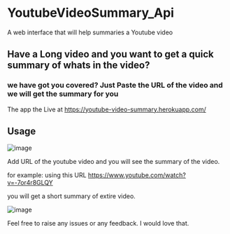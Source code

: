 # YoutubeVideoSummary_Api
A web interface that will help summaries a Youtube video

## Have a Long video and you want to get a quick summary of whats in the video?
### we have got you covered? Just Paste the URL of the video and we will get the summary for you

The app the Live at https://youtube-video-summary.herokuapp.com/

## Usage
![image](https://user-images.githubusercontent.com/55235435/132866771-29b3fc39-0798-4d53-80f0-ec6afc35c0d2.png)

Add URL of the youtube video and you will see the summary of the video.

for example: using this URL  https://www.youtube.com/watch?v=-7or4r8GLQY

you will get a short summary of extire video.

![image](https://user-images.githubusercontent.com/55235435/132866713-3a171092-54de-4967-bb3f-e00202456dc7.png)


Feel free to raise any issues or any feedback. I would love that. 
